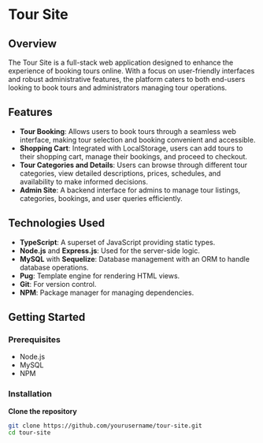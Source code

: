 # Tour Site

## Overview

The Tour Site is a full-stack web application designed to enhance the experience of booking tours online. With a focus on user-friendly interfaces and robust administrative features, the platform caters to both end-users looking to book tours and administrators managing tour operations.

## Features

- **Tour Booking**: Allows users to book tours through a seamless web interface, making tour selection and booking convenient and accessible.
- **Shopping Cart**: Integrated with LocalStorage, users can add tours to their shopping cart, manage their bookings, and proceed to checkout.
- **Tour Categories and Details**: Users can browse through different tour categories, view detailed descriptions, prices, schedules, and availability to make informed decisions.
- **Admin Site**: A backend interface for admins to manage tour listings, categories, bookings, and user queries efficiently.

## Technologies Used

- **TypeScript**: A superset of JavaScript providing static types.
- **Node.js** and **Express.js**: Used for the server-side logic.
- **MySQL** with **Sequelize**: Database management with an ORM to handle database operations.
- **Pug**: Template engine for rendering HTML views.
- **Git**: For version control.
- **NPM**: Package manager for managing dependencies.

## Getting Started

### Prerequisites

- Node.js
- MySQL
- NPM

### Installation

**Clone the repository**

   ```bash
   git clone https://github.com/yourusername/tour-site.git
   cd tour-site
